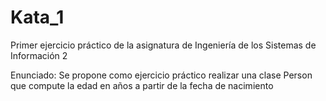 # Kata_1

Primer ejercicio práctico de la asignatura de Ingeniería de los Sistemas de Información 2

Enunciado:
Se propone como ejercicio práctico realizar una clase Person que compute la edad en años a partir de la fecha de nacimiento
